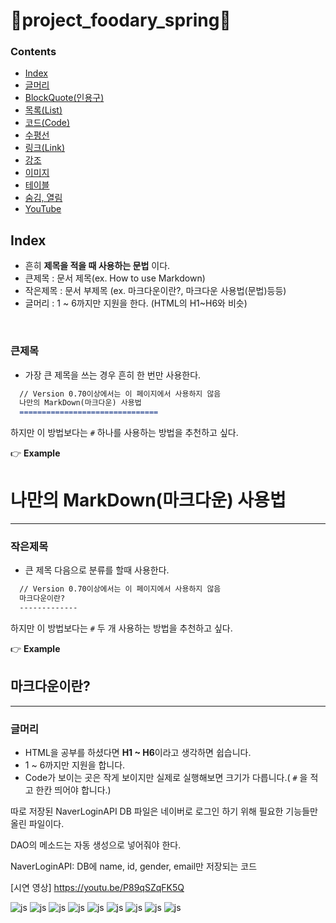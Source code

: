 # :grapes:project_foodary_spring:green_apple:

### Contents

- [Index](#Index)
- [글머리](#글머리)
- [BlockQuote(인용구)](#BlockQuote)
- [목록(List)](#목록)
- [코드(Code)](#코드)
- [수평선](#수평선)
- [링크(Link)](#링크)
- [강조](#강조)
- [이미지](#이미지)
- [테이블](#테이블)
- [숨김, 열림](#숨김-열림)
- [YouTube](#Youtube)


## Index

- 흔히 **제목을 적을 때 사용하는 문법** 이다.
- 큰제목 : 문서 제목(ex. How to use Markdown)
- 작은제목 : 문서 부제목 (ex. 마크다운이란?, 마크다운 사용법(문법)등등)
- 글머리 : 1 ~ 6까지만 지원을 한다. (HTML의 H1~H6와 비슷)

<br/>

### 큰제목

- 가장 큰 제목을 쓰는 경우 흔히 한 번만 사용한다.

```md
  // Version 0.70이상에서는 이 페이지에서 사용하지 않음
  나만의 MarkDown(마크다운) 사용법
  ===============================
```

하지만 이 방법보다는 `#` 하나를 사용하는 방법을 추천하고 싶다.

:point_right: **Example**

나만의 MarkDown(마크다운) 사용법
===============================

---

### 작은제목

- 큰 제목 다음으로 분류를 할때 사용한다.

```md
  // Version 0.70이상에서는 이 페이지에서 사용하지 않음
  마크다운이란?
  -------------
```

하지만 이 방법보다는 `#` 두 개 사용하는 방법을 추천하고 싶다.

:point_right: **Example**

마크다운이란?
-------------

---

### 글머리

- HTML을 공부를 하셨다면 **H1 ~ H6**이라고 생각하면 쉽습니다.
- 1 ~ 6까지만 지원을 합니다.
- Code가 보이는 곳은 작게 보이지만 실제로 실행해보면 크기가 다릅니다.( `#` 을 적고 한칸 띄어야 합니다.)


따로 저장된 NaverLoginAPI DB 파일은 네이버로 로그인 하기 위해 필요한 기능들만 올린 파일이다.


DAO의 메소드는 자동 생성으로 넣어줘야 한다.




NaverLoginAPI: DB에 name, id, gender, email만 저장되는 코드  

[시연 영상] https://youtu.be/P89qSZqFK5Q

![js](https://img.shields.io/badge/Java-ED8B00?style=for-the-badge&logo=openjdk&logoColor=white)
![js](https://img.shields.io/badge/CSS-239120?&style=for-the-badge&logo=css3&logoColor=white)
![js](https://img.shields.io/badge/JavaScript-F7DF1E?style=for-the-badge&logo=JavaScript&logoColor=white)
![js](https://img.shields.io/badge/HTML5-E34F26?style=for-the-badge&logo=html5&logoColor=white)
![js](https://img.shields.io/badge/Java-ED8B00?style=for-the-badge&logo=openjdk&logoColor=white)
![js](https://img.shields.io/badge/jQuery-0769AD?style=for-the-badge&logo=jquery&logoColor=white)
![js](https://img.shields.io/badge/Spring-6DB33F?style=for-the-badge&logo=spring&logoColor=white)
![js](https://img.shields.io/badge/MySQL-00000F?style=for-the-badge&logo=mysql&logoColor=white)
![js](https://img.shields.io/badge/Oracle-F80000?style=for-the-badge&logo=Oracle&logoColor=white)
























